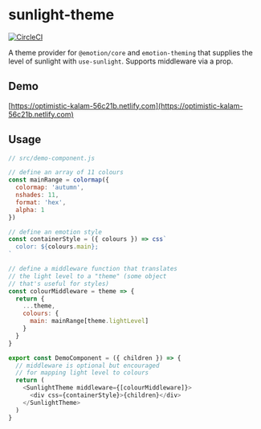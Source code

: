 # sunlight-theme

[![CircleCI](https://circleci.com/gh/nvandoorn/sunlight-theme.svg?style=shield)](https://circleci.com/gh/nvandoorn/sunlight-theme)

A theme provider for `@emotion/core` and `emotion-theming` that supplies the level of sunlight with `use-sunlight`. Supports middleware via a prop.

## Demo

[https://optimistic-kalam-56c21b.netlify.com](https://optimistic-kalam-56c21b.netlify.com)

## Usage

```javascript
// src/demo-component.js

// define an array of 11 colours
const mainRange = colormap({
  colormap: 'autumn',
  nshades: 11,
  format: 'hex',
  alpha: 1
})

// define an emotion style
const containerStyle = ({ colours }) => css`
  color: ${colours.main};
`

// define a middleware function that translates
// the light level to a "theme" (some object
// that's useful for styles)
const colourMiddleware = theme => {
  return {
    ...theme,
    colours: {
      main: mainRange[theme.lightLevel]
    }
  }
}

export const DemoComponent = ({ children }) => {
  // middleware is optional but encouraged
  // for mapping light level to colours
  return (
    <SunlightTheme middleware={[colourMiddleware]}>
      <div css={containerStyle}>{children}</div>
    </SunlightTheme>
  )
}
```
